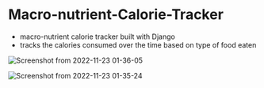 # Macro-nutrient-Calorie-Tracker
- macro-nutrient calorie tracker built with Django
- tracks the calories consumed over the time based on type of food eaten


![Screenshot from 2022-11-23 01-36-05](https://user-images.githubusercontent.com/71398237/203411683-54eac87f-3425-4c1d-b9db-41c14cce4fcc.png)


![Screenshot from 2022-11-23 01-35-24](https://user-images.githubusercontent.com/71398237/203411695-87068345-7a9c-42f9-83ba-a57e67caa7bc.png)

